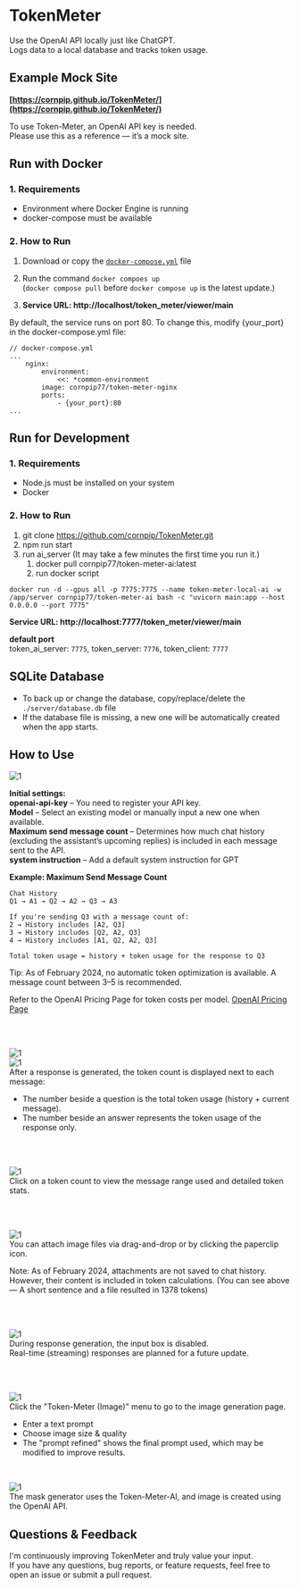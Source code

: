 # TokenMeter 
Use the OpenAI API locally just like ChatGPT.   
Logs data to a local database and tracks token usage. 
 
## Example Mock Site
__[https://cornpip.github.io/TokenMeter/](https://cornpip.github.io/TokenMeter/)__  

To use Token-Meter, an OpenAI API key is needed.  
Please use this as a reference — it’s a mock site.



## Run with Docker
 
### 1. Requirements 
- Environment where Docker Engine is running 
- docker-compose must be available 
 
### 2. How to Run 
1. Download or copy the [`docker-compose.yml`](https://github.com/cornpip/TokenMeter/blob/master/docker-compose.yml) file 
2. Run the command `docker compoes up`  
(`docker compose pull` before `docker compose up` is the latest update.)

3. __Service URL: http://localhost/token_meter/viewer/main__ 

By default, the service runs on port 80.
To change this, modify {your_port} in the docker-compose.yml file:

```
// docker-compose.yml
...
    nginx:
        environment:
            <<: *common-environment
        image: cornpip77/token-meter-nginx
        ports:
            - {your_port}:80
...
```

## Run for Development

### 1. Requirements
- Node.js must be installed on your system
- Docker

### 2. How to Run
1. git clone https://github.com/cornpip/TokenMeter.git
2. npm run start
3. run ai_server (It may take a few minutes the first time you run it.)  
    1. docker pull cornpip77/token-meter-ai:latest
    2. run docker script
```
docker run -d --gpus all -p 7775:7775 --name token-meter-local-ai -w /app/server cornpip77/token-meter-ai bash -c "uvicorn main:app --host 0.0.0.0 --port 7775"
```

__Service URL: http://localhost:7777/token_meter/viewer/main__

__default port__  
token_ai_server: `7775`, token_server: `7776`, token_client: `7777`

 
## SQLite Database 
 
- To back up or change the database, copy/replace/delete the `./server/database.db` file 
- If the database file is missing, a new one will be automatically created when the app starts.

 
## How to Use
 
![1](./readme_img/config.png)   

__Initial settings:__  
__openai-api-key__ – You need to register your API key.   
__Model__ – Select an existing model or manually input a new one when available.   
__Maximum send message count__ – Determines how much chat history (excluding the assistant’s upcoming replies) is included in each message sent to the API.  
__system instruction__ – Add a default system instruction for GPT

__Example: Maximum Send Message Count__
``` 
Chat History
Q1 → A1 → Q2 → A2 → Q3 → A3

If you're sending Q3 with a message count of:
2 → History includes [A2, Q3]
3 → History includes [Q2, A2, Q3]
4 → History includes [A1, Q2, A2, Q3]

Total token usage = history + token usage for the response to Q3
```
Tip: As of February 2024, no automatic token optimization is available. A message count between 3–5 is recommended.

Refer to the OpenAI Pricing Page for token costs per model. [OpenAI Pricing Page](https://platform.openai.com/docs/pricing)
 
<br><br> 

![1](./readme_img/meter_q.png)    
![1](./readme_img/meter_a.png)   
After a response is generated, the token count is displayed next to each message:
- The number beside a question is the total token usage (history + current message).
- The number beside an answer represents the token usage of the response only.
 
<br><br> 
 
![1](./readme_img/meter_modal.png)   
Click on a token count to view the message range used and detailed token stats.
 
<br><br> 
 
![1](./readme_img/7.png)   
You can attach image files via drag-and-drop or by clicking the paperclip icon. 
 
Note: As of February 2024, attachments are not saved to chat history. However, their content is included in token calculations.
(You can see above — A short sentence and a file resulted in 1378 tokens) 
 
<br><br> 
 
![1](./readme_img/9.png)   
During response generation, the input box is disabled.  
Real-time (streaming) responses are planned for a future update.
 
<br><br> 
 
![1](./readme_img/create_image.png)   
Click the "Token-Meter (Image)" menu to go to the image generation page.
 
- Enter a text prompt
- Choose image size & quality
- The "prompt refined" shows the final prompt used, which may be modified to improve results.

<br>

![1](./readme_img/inpaint_image.png)   
The mask generator uses the Token-Meter-AI, and image is created using the OpenAI API.

## Questions & Feedback
I'm continuously improving TokenMeter and truly value your input.  
If you have any questions, bug reports, or feature requests, feel free to open an issue or submit a pull request. 